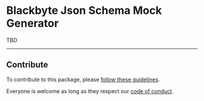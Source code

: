 # Blackbyte Json Schema Mock Generator

TBD

---

## Contribute

To contribute to this package, please [follow these guidelines](https://github.com/blackbytespace/monorepo/blob/main/CONTRIBUTE.md).

Everyone is welcome as long as they respect our [code of conduct](https://github.com/blackbytespace/monorepo/blob/main/CODEOFCONDUCT.md).
